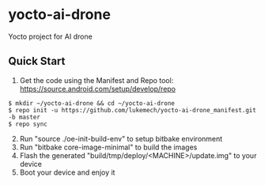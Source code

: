 # yocto-ai-drone
Yocto project for AI drone

## Quick Start

1. Get the code using the Manifest and Repo tool:  
     <https://source.android.com/setup/develop/repo>  

```
$ mkdir ~/yocto-ai-drone && cd ~/yocto-ai-drone
$ repo init -u https://github.com/lukemech/yocto-ai-drone_manifest.git -b master
$ repo sync
```

2. Run "source ./oe-init-build-env" to setup bitbake environment
3. Run "bitbake core-image-minimal" to build the images
4. Flash the generated "build/tmp/deploy/\<MACHINE\>/update.img" to your device
5. Boot your device and enjoy it
